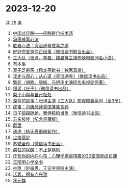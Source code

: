 # 2023-12-20

共 25 条

<!-- BEGIN WEREAD -->
<!-- 最后更新时间 2023-12-20 16:07:05 +0800 -->
1. [中国式应酬——应酬是门技术活](https://weread.qq.com/web/bookDetail/9eb32c60813ab864cg0148b3)
1. [冯唐成事心法](https://weread.qq.com/web/bookDetail/f2e328e072182b15f2e7179)
1. [胜者心法：资治通鉴成事之道](https://weread.qq.com/web/bookDetail/6ae329f0813ab8415g0145d5)
1. [好好恋爱是件正经事（微信读书联合出品）](https://weread.qq.com/web/bookDetail/9e032d00813ab8647g0187b4)
1. [三大队（张译、李晨、魏晨等主演热映电影同名小说）](https://weread.qq.com/web/bookDetail/1c2324c0813ab8660g014298)
1. [有本事](https://weread.qq.com/web/bookDetail/7923237072522360792b5fd)
1. [豆子芝麻茶（杨本芬新书｜独家首发）](https://weread.qq.com/web/bookDetail/cf332d40813ab863dg015d98)
1. [读史与观心：从心读《资治通鉴》（微信读书出品）](https://weread.qq.com/web/bookDetail/e2c32c40813ab8651g015fc1)
1. [繁花（胡歌、唐嫣、马伊琍主演同名电视剧原著）](https://weread.qq.com/web/bookDetail/ec8320b072162ea8ec8b401)
1. [慢读《庄子》（微信读书出品）](https://weread.qq.com/web/bookDetail/bf332dd0813ab863ag0188b2)
1. [梨子小姐与自己相处](https://weread.qq.com/web/bookDetail/6a732be0813ab7d9fg013905)
1. [深蓝的故事：张译主演《三大队》影视原著系列（全3册）](https://weread.qq.com/web/bookDetail/e3f329d0813ab6f9bg018b89)
1. [成事：冯唐品读曾国藩嘉言钞](https://weread.qq.com/web/bookDetail/e2c32a60718226d6e2cca1e)
1. [日子踉踉跄跄，我俩稳稳当当（微信读书出品）](https://weread.qq.com/web/bookDetail/81f32da0813ab8622g01002f)
1. [苏东坡传（纪念典藏版）](https://weread.qq.com/web/bookDetail/33b32e605cd85c33bc67dea)
1. [翻盘](https://weread.qq.com/web/bookDetail/6c1323c0813ab8470g0114cd)
1. [通透（杨天真重磅新作）](https://weread.qq.com/web/bookDetail/f8f32e90813ab7baag01427e)
1. [尘埃落定](https://weread.qq.com/web/bookDetail/85732cf0721041ff857a70b)
1. [苏轼全传（微信读书出品）](https://weread.qq.com/web/bookDetail/f29329f0813ab84b6g012c19)
1. [疯狂的尿酸：不止是痛风](https://weread.qq.com/web/bookDetail/33332fb0813ab864fg0184fc)
1. [疗愈你的内在小孩：心理学家施琪嘉的30堂深度成长课](https://weread.qq.com/web/bookDetail/28d32a50721ea35028dd7d8)
1. [王阳明心学全书](https://weread.qq.com/web/bookDetail/6f9327205977586f9b409d6)
1. [神隐（赵露思、王安宇领衔主演）](https://weread.qq.com/web/bookDetail/32932110720abf4a3292ab1)
1. [活着，得有点兴致](https://weread.qq.com/web/bookDetail/00932d207249dd110095168)
1. [状元媒](https://weread.qq.com/web/bookDetail/7c032030813ab864bg0156c3)
<!-- END WEREAD -->